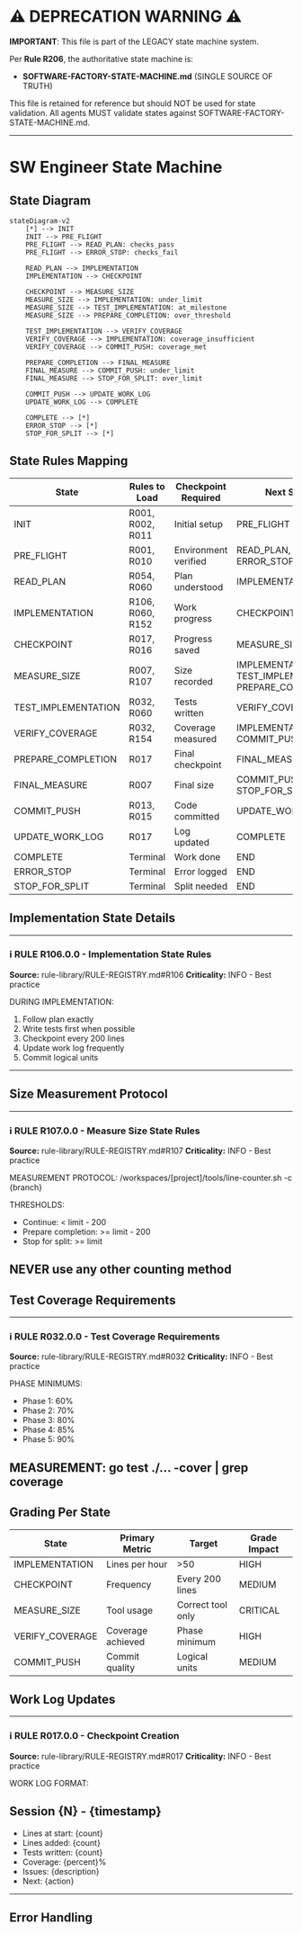 # ⚠️ DEPRECATION WARNING ⚠️

**IMPORTANT**: This file is part of the LEGACY state machine system.

Per **Rule R206**, the authoritative state machine is:
- **SOFTWARE-FACTORY-STATE-MACHINE.md** (SINGLE SOURCE OF TRUTH)

This file is retained for reference but should NOT be used for state validation.
All agents MUST validate states against SOFTWARE-FACTORY-STATE-MACHINE.md.

---

# SW Engineer State Machine

## State Diagram

```mermaid
stateDiagram-v2
    [*] --> INIT
    INIT --> PRE_FLIGHT
    PRE_FLIGHT --> READ_PLAN: checks_pass
    PRE_FLIGHT --> ERROR_STOP: checks_fail
    
    READ_PLAN --> IMPLEMENTATION
    IMPLEMENTATION --> CHECKPOINT
    
    CHECKPOINT --> MEASURE_SIZE
    MEASURE_SIZE --> IMPLEMENTATION: under_limit
    MEASURE_SIZE --> TEST_IMPLEMENTATION: at_milestone
    MEASURE_SIZE --> PREPARE_COMPLETION: over_threshold
    
    TEST_IMPLEMENTATION --> VERIFY_COVERAGE
    VERIFY_COVERAGE --> IMPLEMENTATION: coverage_insufficient
    VERIFY_COVERAGE --> COMMIT_PUSH: coverage_met
    
    PREPARE_COMPLETION --> FINAL_MEASURE
    FINAL_MEASURE --> COMMIT_PUSH: under_limit
    FINAL_MEASURE --> STOP_FOR_SPLIT: over_limit
    
    COMMIT_PUSH --> UPDATE_WORK_LOG
    UPDATE_WORK_LOG --> COMPLETE
    
    COMPLETE --> [*]
    ERROR_STOP --> [*]
    STOP_FOR_SPLIT --> [*]
```

## State Rules Mapping

| State | Rules to Load | Checkpoint Required | Next States |
|-------|--------------|---------------------|-------------|
| INIT | R001, R002, R011 | Initial setup | PRE_FLIGHT |
| PRE_FLIGHT | R001, R010 | Environment verified | READ_PLAN, ERROR_STOP |
| READ_PLAN | R054, R060 | Plan understood | IMPLEMENTATION |
| IMPLEMENTATION | R106, R060, R152 | Work progress | CHECKPOINT |
| CHECKPOINT | R017, R016 | Progress saved | MEASURE_SIZE |
| MEASURE_SIZE | R007, R107 | Size recorded | IMPLEMENTATION, TEST_IMPLEMENTATION, PREPARE_COMPLETION |
| TEST_IMPLEMENTATION | R032, R060 | Tests written | VERIFY_COVERAGE |
| VERIFY_COVERAGE | R032, R154 | Coverage measured | IMPLEMENTATION, COMMIT_PUSH |
| PREPARE_COMPLETION | R017 | Final checkpoint | FINAL_MEASURE |
| FINAL_MEASURE | R007 | Final size | COMMIT_PUSH, STOP_FOR_SPLIT |
| COMMIT_PUSH | R013, R015 | Code committed | UPDATE_WORK_LOG |
| UPDATE_WORK_LOG | R017 | Log updated | COMPLETE |
| COMPLETE | Terminal | Work done | END |
| ERROR_STOP | Terminal | Error logged | END |
| STOP_FOR_SPLIT | Terminal | Split needed | END |

## Implementation State Details

---
### ℹ️ RULE R106.0.0 - Implementation State Rules
**Source:** rule-library/RULE-REGISTRY.md#R106
**Criticality:** INFO - Best practice

DURING IMPLEMENTATION:
1. Follow plan exactly
2. Write tests first when possible
3. Checkpoint every 200 lines
4. Update work log frequently
5. Commit logical units
---

## Size Measurement Protocol

---
### ℹ️ RULE R107.0.0 - Measure Size State Rules
**Source:** rule-library/RULE-REGISTRY.md#R107
**Criticality:** INFO - Best practice

MEASUREMENT PROTOCOL:
/workspaces/[project]/tools/line-counter.sh -c {branch}

THRESHOLDS:
- Continue: < limit - 200
- Prepare completion: >= limit - 200
- Stop for split: >= limit

NEVER use any other counting method
---

## Test Coverage Requirements

---
### ℹ️ RULE R032.0.0 - Test Coverage Requirements
**Source:** rule-library/RULE-REGISTRY.md#R032
**Criticality:** INFO - Best practice

PHASE MINIMUMS:
- Phase 1: 60%
- Phase 2: 70%
- Phase 3: 80%
- Phase 4: 85%
- Phase 5: 90%

MEASUREMENT:
go test ./... -cover | grep coverage
---

## Grading Per State

| State | Primary Metric | Target | Grade Impact |
|-------|---------------|--------|--------------|
| IMPLEMENTATION | Lines per hour | >50 | HIGH |
| CHECKPOINT | Frequency | Every 200 lines | MEDIUM |
| MEASURE_SIZE | Tool usage | Correct tool only | CRITICAL |
| VERIFY_COVERAGE | Coverage achieved | Phase minimum | HIGH |
| COMMIT_PUSH | Commit quality | Logical units | MEDIUM |

## Work Log Updates

---
### ℹ️ RULE R017.0.0 - Checkpoint Creation
**Source:** rule-library/RULE-REGISTRY.md#R017
**Criticality:** INFO - Best practice

WORK LOG FORMAT:
## Session {N} - {timestamp}
- Lines at start: {count}
- Lines added: {count}
- Tests written: {count}
- Coverage: {percent}%
- Issues: {description}
- Next: {action}
---

## Error Handling

